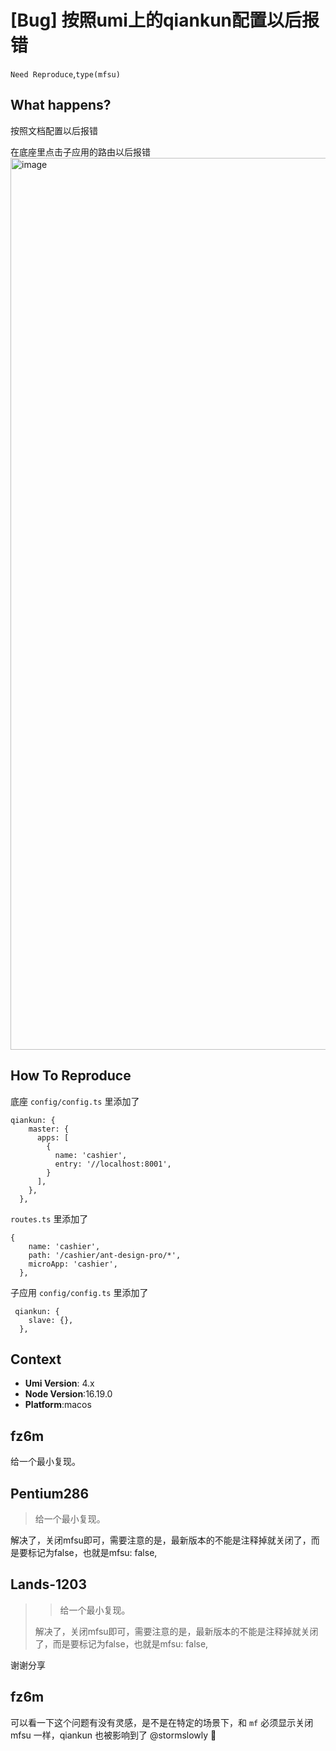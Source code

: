 # [Bug] 按照umi上的qiankun配置以后报错

`Need Reproduce`,`type(mfsu)`

<!--
感谢您向我们反馈问题，为了高效的解决问题，我们期望你能提供以下信息：
-->

## What happens?

按照文档配置以后报错

在底座里点击子应用的路由以后报错
<img width="1427" alt="image" src="https://user-images.githubusercontent.com/1262247/218938164-4e99de42-22dd-41df-9a4a-31a6f5235bf6.png">

## How To Reproduce

底座 `config/config.ts` 里添加了

```
qiankun: {
    master: {
      apps: [
        {
          name: 'cashier',
          entry: '//localhost:8001',
        }
      ],
    },
  },
```

`routes.ts` 里添加了

```
{
    name: 'cashier',
    path: '/cashier/ant-design-pro/*',
    microApp: 'cashier',
  },
```

子应用 `config/config.ts` 里添加了

```
 qiankun: {
    slave: {},
  },
```

## Context

- **Umi Version**: 4.x
- **Node Version**:16.19.0
- **Platform**:macos

## fz6m

给一个最小复现。

## Pentium286

> 给一个最小复现。

解决了，关闭mfsu即可，需要注意的是，最新版本的不能是注释掉就关闭了，而是要标记为false，也就是mfsu: false,

## Lands-1203

>

> > 给一个最小复现。
>
> 解决了，关闭mfsu即可，需要注意的是，最新版本的不能是注释掉就关闭了，而是要标记为false，也就是mfsu: false,

谢谢分享

## fz6m

可以看一下这个问题有没有灵感，是不是在特定的场景下，和 `mf` 必须显示关闭 mfsu 一样，qiankun 也被影响到了 @stormslowly 🌹
